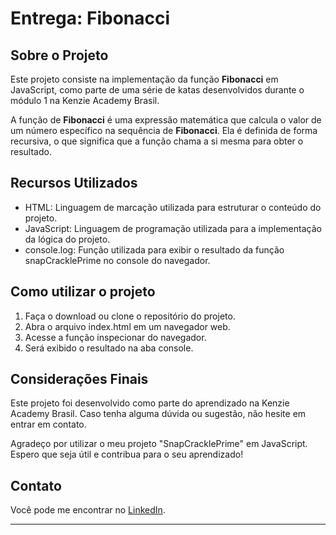 # Entrega: Fibonacci #

## Sobre o Projeto

Este projeto consiste na implementação da função **Fibonacci** em JavaScript, como parte de uma série de katas desenvolvidos durante o módulo 1 na Kenzie Academy Brasil.

A função de **Fibonacci** é uma expressão matemática que calcula o valor de um número específico na sequência de **Fibonacci**. Ela é definida de forma recursiva, o que significa que a função chama a si mesma para obter o resultado.


## Recursos Utilizados

- HTML: Linguagem de marcação utilizada para estruturar o conteúdo do projeto.
- JavaScript: Linguagem de programação utilizada para a implementação da lógica do projeto.
- console.log: Função utilizada para exibir o resultado da função snapCracklePrime no console do navegador.


## Como utilizar o projeto

1. Faça o download ou clone o repositório do projeto.
2. Abra o arquivo index.html em um navegador web.
3. Acesse a função inspecionar do navegador.
4. Será exibido o resultado na aba console.

## Considerações Finais

Este projeto foi desenvolvido como parte do aprendizado na Kenzie Academy Brasil. Caso tenha alguma dúvida ou sugestão, não hesite em entrar em contato.

Agradeço por utilizar o meu projeto "SnapCracklePrime" em JavaScript. Espero que seja útil e contribua para o seu aprendizado!

## Contato

Você pode me encontrar no [LinkedIn](https://www.linkedin.com/in/lucasbatista-dev/).


---
